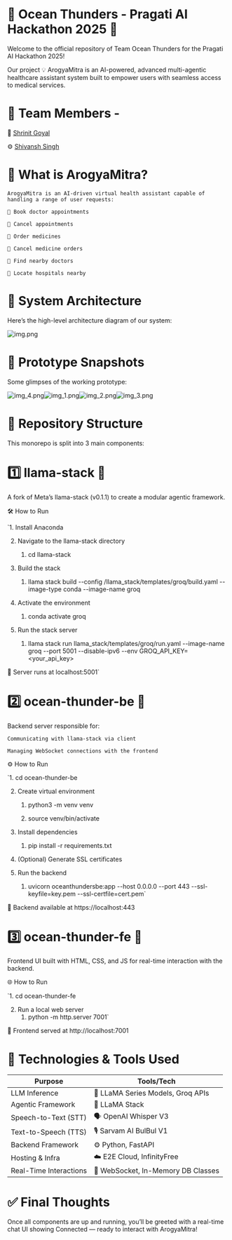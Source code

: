 
# 🌊 Ocean Thunders - Pragati AI Hackathon 2025 🚀

Welcome to the official repository of Team Ocean Thunders for the Pragati AI Hackathon 2025!

Our project 💡 ArogyaMitra is an AI-powered, advanced multi-agentic healthcare assistant system built to empower users with seamless access to medical services.

# 👥 Team Members - 

🧠 [Shrinit Goyal](https://www.linkedin.com/in/shrinitg/)

⚙️ [Shivansh Singh](https://www.linkedin.com/in/shivansh-singh-a5b45a215/)


# 🏥 What is ArogyaMitra?

    ArogyaMitra is an AI-driven virtual health assistant capable of handling a range of user requests:
    
    🔹 Book doctor appointments
    
    🔹 Cancel appointments
    
    🔹 Order medicines
    
    🔹 Cancel medicine orders
    
    🔹 Find nearby doctors
    
    🔹 Locate hospitals nearby


# 🧠 System Architecture

Here’s the high-level architecture diagram of our system:

![img.png](img.png)


# 🧪 Prototype Snapshots

Some glimpses of the working prototype:

![img_4.png](img_4.png)![img_1.png](img_1.png)![img_2.png](img_2.png)![img_3.png](img_3.png)


# 📂 Repository Structure

This monorepo is split into 3 main components:

# 1️⃣ llama-stack 🦙

A fork of Meta’s llama-stack (v0.1.1) to create a modular agentic framework.

🛠 How to Run

`1. Install Anaconda

2. Navigate to the llama-stack directory 
   1. cd llama-stack

3. Build the stack 
   1. llama stack build --config /llama_stack/templates/groq/build.yaml --image-type conda --image-name groq

4. Activate the environment 
   1. conda activate groq

5. Run the stack server 
   1. llama stack run llama_stack/templates/groq/run.yaml --image-name groq --port 5001 --disable-ipv6 --env GROQ_API_KEY=<your_api_key>

📍 Server runs at localhost:5001`


# 2️⃣ ocean-thunder-be 🧠

Backend server responsible for:

    Communicating with llama-stack via client
    
    Managing WebSocket connections with the frontend

⚙️ How to Run


`1. cd ocean-thunder-be

2. Create virtual environment 
   1. python3 -m venv venv
      
   2. source venv/bin/activate

3. Install dependencies 
   1. pip install -r requirements.txt

4. (Optional) Generate SSL certificates

5. Run the backend 
   1. uvicorn oceanthundersbe:app --host 0.0.0.0 --port 443 --ssl-keyfile=key.pem --ssl-certfile=cert.pem`

📍 Backend available at https://localhost:443



# 3️⃣ ocean-thunder-fe 🎨

Frontend UI built with HTML, CSS, and JS for real-time interaction with the backend.

🌐 How to Run

`1. cd ocean-thunder-fe

2. Run a local web server 
   1. python -m http.server 7001`

📍 Frontend served at http://localhost:7001


# 🤖 Technologies & Tools Used

| Purpose                | Tools/Tech                         |
| ---------------------- | ---------------------------------- |
| LLM Inference          | 🧠 LLaMA Series Models, Groq APIs  |
| Agentic Framework      | 🧭 LLaMA Stack                     |
| Speech-to-Text (STT)   | 🗣️ OpenAI Whisper V3              |
| Text-to-Speech (TTS)   | 🎙️ Sarvam AI BulBul V1            |
| Backend Framework      | ⚙️ Python, FastAPI                 |
| Hosting & Infra        | ☁️ E2E Cloud, InfinityFree         |
| Real-Time Interactions | 🔄 WebSocket, In-Memory DB Classes |



# ✅ Final Thoughts

Once all components are up and running, you’ll be greeted with a real-time chat UI showing Connected — ready to interact with ArogyaMitra!

<br>